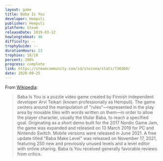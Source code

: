 ```yaml
---
layout: game
title: Baba Is You
developer: Hempuli
publisher: Hempuli
platform: Steam
releaseDate: 2019-03-12
howlongtobeat: 46
difficulty: --
trophyGuide: --
durationHours: 23
trophies: 18/18
percent: 100%
progress: complete
link: https://steamcommunity.com/id/steinea/stats/736260/
date: 2020-09-25
---
```


From [Wikipedia](https://en.wikipedia.org/wiki/Baba_Is_You):

> Baba Is You is a puzzle video game created by Finnish independent developer Arvi Teikari (known professionally as Hempuli). The game centers around the manipulation of "rules"—represented in the play area by movable tiles with words written on them—in order to allow the player character, usually the titular Baba, to reach a specified goal. Originating as a short demo built for the 2017 Nordic Game Jam, the game was expanded and released on 13 March 2019 for PC and Nintendo Switch. Mobile versions were released in June 2021. A free update titled "Baba Make Level" was released on November 17, 2021, featuring 250 new and previously unused levels and a level editor with online sharing. Baba Is You received generally favorable reviews from critics.
